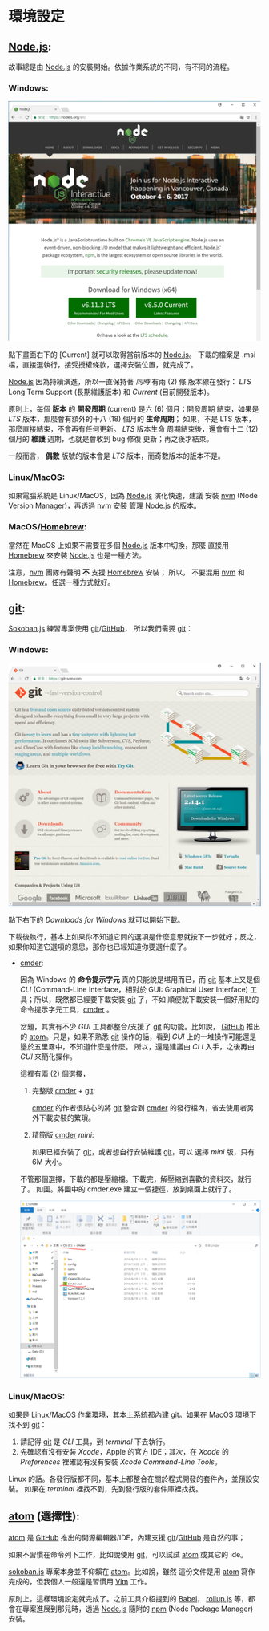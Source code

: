 <!---
  @file       environment.md
  @author     Yiwei Chiao (ywchiao@gmail.com)
  @date       09/21/2017 created.
  @date       09/23/2017 last modified.
  @version    0.1.0
  @copyright  CC-BY, (C) 2017 Yiwei Chiao
-->

# 環境設定

## [Node.js][nodejs]:

  故事總是由 [Node.js][nodejs] 的安裝開始。依據作業系統的不同，有不同的流程。

### Windows:

  ![Nodejs 下載頁面](images/nodejs_download.png)

  點下畫面右下的 [Current] 就可以取得當前版本的 [Node.js][nodejs]。
  下載的檔案是 .msi 檔，直接選執行，接受授權條款，選擇安裝位置，就完成了。

  [Node.js][nodejs] 因為持續演進，所以一直保持著 _同時_ 有兩 (2) 條
  版本線在發行： *LTS* Long Term Support (長期維護版本) 和 _Current_
  (目前開發版本)。

  原則上，每個 **版本** 的 **開發周期** (current) 是六 (6) 個月；開發周期
  結束，如果是 *LTS* 版本，那麼會有額外的十八 (18) 個月的 **生命周期**；
  如果，不是 LTS 版本，那麼直接結束，不會再有任何更新。 *LTS* 版本生命
  周期結束後，還會有十二 (12) 個月的 **維護** 週期，也就是會收到 bug 修復
  更新；再之後才結束。

  一般而言， **偶數** 版號的版本會是 *LTS* 版本，而奇數版本的版本不是。

### Linux/MacOS:

  如果電腦系統是 Linux/MacOS，因為 [Node.js][nodejs] 演化快速，建議
  安裝 [nvm][nvm] (Node Version Manager)，再透過 [nvm][nvm] 安裝
  管理 [Node.js][nodejs] 的版本。

### MacOS/[Homebrew][brew]:

  當然在 MacOS 上如果不需要在多個 [Node.js][nodejs] 版本中切換，那麼
  直接用 [Homebrew][brew] 來安裝 [Node.js][nodejs] 也是一種方法。

  注意，[nvm][nvm] 團隊有聲明 **不** 支援 [Homebrew][brew] 安裝；
  所以， 不要混用 [nvm][nvm] 和 [Homebrew][brew]。任選一種方式就好。

## [git][git]:

  [Sokoban.js][sokobanjs] 練習專案使用 [git][git]/[GitHub][github]，
  所以我們需要 [git][git]：

### Windows:

  ![Git 下載頁面](images/git_home.png)

  點下右下的 *Downloads for Windows* 就可以開始下載。

  下載後執行，基本上如果你不知道它問的選項是什麼意思就按下一步就好；反之，
  如果你知道它選項的意思，那你也已經知道你要選什麼了。

  - [cmder][cmder]:

    因為 Windows 的 **命令提示字元** 真的只能說是堪用而已，而 [git][git]
    基本上又是個 *CLI* (Command-Line Interface，相對於 GUI: Graphical
    User Interface) 工具；所以，既然都已經要下載安裝 [git][git] 了，不如
    順便就下載安裝一個好用點的命令提示字元工具，[cmder][cmder] 。

    岔題，其實有不少 *GUI* 工具都整合/支援了 [git][git] 的功能。比如說，
    [GitHub][github] 推出的 [atom][atom]。只是，如果不熟悉 [git][git]
    操作的話，看到 *GUI* 上的一堆操作可能還是墬於五里霧中，不知道什麼是什麼。
    所以，還是建議由 *CLI* 入手，之後再由 *GUI* 來簡化操作。

    這裡有兩 (2) 個選擇，

    1. 完整版 [cmder][cmder] + [git][git]:

        [cmder][cmder] 的作者很貼心的將 [git][git] 整合到
        [cmder][cmder] 的發行檔內，省去使用者另外下載安裝的繁瑣。

    1. 精簡版 [cmder][cmder] *mini*:

        如果已經安裝了 [git][git]，或者想自行安裝維護 [git][git]，可以
        選擇 *mini* 版，只有 6M 大小。

    不管那個選擇，下載的都是壓縮檔。下載完，解壓縮到喜歡的資料夾，就行了。
    如圖。將圖中的 cmder.exe 建立一個捷徑，放到桌面上就行了。

    ![Cmder 資料夾畫面](images/cmder.png)

### Linux/MacOS:

  如果是 Linux/MacOS 作業環境，其本上系統都內建 [git][git]。如果在 MacOS
  環境下找不到 [git][git]：

  1. 請記得 [git][git] 是 *CLI* 工具，到 *terminal* 下去執行。
  1. 先確認有沒有安裝 *Xcode*，Apple 的官方 IDE；其次，在 *Xcode* 的
     *Preferences* 裡確認有沒有安裝 *Xcode Command-Line Tools*。

  Linux 的話。各發行版都不同，基本上都整合在關於程式開發的套件內，並預設安裝。
  如果在 *terminal* 裡找不到，先到發行版的套件庫裡找找。

## [atom][atom] (選擇性):

  [atom][atom] 是 [GitHub][github] 推出的開源編輯器/IDE，內建支援
  [git][git]/[GitHub][github] 是自然的事；

  如果不習慣在命令列下工作，比如說使用 [git][git]，可以試試 [atom][atom]
  或其它的 ide。

  [sokoban.js][sokobanjs] 專案本身並不仰賴在 [atom][atom]。比如說，雖然
  這份文件是用 [atom][atom] 寫作完成的，但我個人一般還是習慣用 [Vim][vim]
  工作。

  原則上，這樣環境設定就完成了。之前工具介紹提到的 [Babel][babeljs]，
  [rollup.js][rollupjs] 等，都會在專案進展到那兒時，透過 [Node.js][nodejs] 隨附的 [npm][npm] (Node Package Manager) 安裝。

[atom]: https://atom.io
[babeljs]: https://babeljs.io
[brew]: https://github.com/Homebrew/brew
[cmder]: https://github.com/cmderdev/cmder
[git]: https://git-scm.com
[github]: https://github.com
[nodejs]: https://nodejs.org
[npm]: https://www.npmjs.com
[nvm]: https://github.com/creationix/nvm
[rollupjs]: https://rollupjs.org
[sokobanjs]: https://github.com/ywchiao/sokoban.js
[vim]: https://vim.sourceforge.io

<!--- environment.md -->
